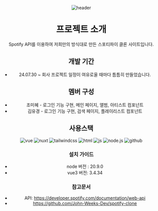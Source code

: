 <div align=center>
  
![header](https://capsule-render.vercel.app/api?type=venom&color=1db954&height=260&section=header&text=Spotify%20Clone&fontSize=90&fontColor=191919)

# 프로젝트 소개
Spotify API를 이용하여 저희만의 방식대로 만든 스포티파이 클론 사이트입니다.

## 개발 기간
* 24.07.30 ~
회사 프로젝트 일정이 여유로울 때마다 틈틈히 만들었습니다.

## 멤버 구성
- 조미혜 - 로그인 기능 구현, 메인 페이지, 앨범, 아티스트 컴포넌트
- 김유경 - 로그인 기능 구현, 검색 페이지, 플레이리스트 컴포넌트

## 사용스택
![vue](https://img.shields.io/badge/Vue.js-35495E?style=for-the-badge&logo=vue.js&logoColor=4FC08D)
![nuxt](https://img.shields.io/badge/Nuxtjs-1db954?style=for-the-badge&logo=Nuxt.js&logoColor=#00DC82)
![tailwindcss](https://img.shields.io/badge/Tailwind_CSS-38B2AC?style=for-the-badge&logo=tailwind-css&logoColor=white)
![html](https://img.shields.io/badge/HTML5-E34F26?style=for-the-badge&logo=html5&logoColor=white)
![js](https://img.shields.io/badge/JavaScript-F7DF1E?style=for-the-badge&logo=JavaScript&logoColor=white)
![node.js](https://img.shields.io/badge/Node.js-43853D?style=for-the-badge&logo=node.js&logoColor=white)
![github](https://img.shields.io/badge/GitHub-100000?style=for-the-badge&logo=github&logoColor=white)

### 설치 가이드
- node 버전 : 20.9.0
- vue3 버전: 3.4.34

### 참고문서
- API: https://developer.spotify.com/documentation/web-api
- https://github.com/John-Weeks-Dev/spotify-clone

</div>
